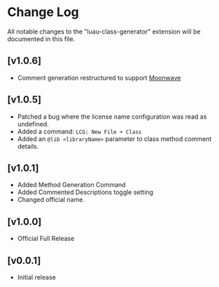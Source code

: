 # Change Log

All notable changes to the "luau-class-generator" extension will be documented in this file.

## [v1.0.6]
- Comment generation restructured to support [Moonwave](https://eryn.io/moonwave/)

## [v1.0.5]
- Patched a bug where the license name configuration was read as undefined.
- Added a command: `LCG: New File + Class`
- Added an `@lib <libraryName>` parameter to class method comment details.

## [v1.0.1]
- Added Method Generation Command
- Added Commented Descriptions toggle setting
- Changed official name.

## [v1.0.0]
- Official Full Release

## [v0.0.1]
- Initial release